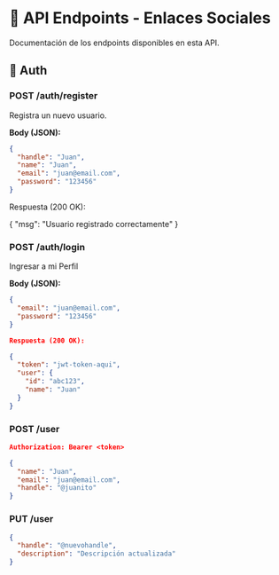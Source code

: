 # 📡 API Endpoints - Enlaces Sociales

Documentación de los endpoints disponibles en esta API.

## 🔐 Auth

### POST /auth/register

Registra un nuevo usuario.

**Body (JSON):**
```json
{
  "handle": "Juan",
  "name": "Juan",
  "email": "juan@email.com",
  "password": "123456"
}
```
Respuesta (200 OK):

{
  "msg": "Usuario registrado correctamente"
}



### POST /auth/login

Ingresar a mi Perfil

**Body (JSON):**
```json
{
  "email": "juan@email.com",
  "password": "123456"
}

```
```json
Respuesta (200 OK):

{
  "token": "jwt-token-aqui",
  "user": {
    "id": "abc123",
    "name": "Juan"
  }
}
```
### POST /user
```json
Authorization: Bearer <token>

{
  "name": "Juan",
  "email": "juan@email.com",
  "handle": "@juanito"
}
```

### PUT /user
```json
{
  "handle": "@nuevohandle",
  "description": "Descripción actualizada"
}
```

